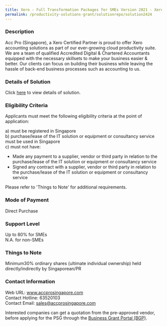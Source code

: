```yaml
---
title: Xero - Full Transformation Packages for SMEs Version 2021 - Xero Premium - Full Digital Transformation Package - Essential
permalink: /productivity-solutions-grant/solutionrepo/solution2424
---
```


### Description

Acc Pro (Singapore), a Xero Certified Partner is proud to offer Xero accounting solutions as part of our ever-growing cloud productivity suite. We are a team of qualified Accredited Digital & Chartered Accountants equipped with the necessary skillsets to make your business easier & better. Our clients can focus on building their business while leaving the hassle of back-end business processes such as accounting to us.

### Details of Solution

Click <a href='https://www.gobusiness.gov.sg/images/psg/Acc_Pro_Xero_20210222_Desensitised_Annex_3_Part_3.pdf' target='_blank' rel='noopener'>here</a> to view details of solution.

### Eligibility Criteria

Applicants must meet the following eligibility criteria at the point of application:

a) must be registered in Singapore <br>
b) purchase/lease of the IT solution or equipment or consultancy service must be used in Singapore <br>
c) must not have:
- Made any payment to a supplier, vendor or third party in relation to the purchase/lease of the IT solution or equipment or consultancy service
- Signed any contract with a supplier, vendor or third party in relation to the purchase/lease of the IT solution or equipment or consultancy service

Please refer to 'Things to Note' for additional requirements.

### Mode of Payment
Direct Purchase

### Support Level
Up to 80% for SMEs <br>
N.A. for non-SMEs

### Things to Note
Minimum30% ordinary shares (ultimate individual ownership) held directly/indirectly by Singaporean/PR

### Contact Information
Web URL: www.accprosingapore.com <br>Contact Hotline: 63520103 <br>Contact Email: sales@accprosingapore.com <br>

Interested companies can get a quotation from the pre-approved vendor, before applying for the PSG through the <a target='_blank' rel='noopener' href='https://www.businessgrants.gov.sg/'>Business Grant Portal (BGP)</a>.
